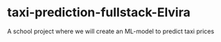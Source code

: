# taxi-prediction-fullstack-Elvira
A school project where we will create an ML-model to predict taxi prices
